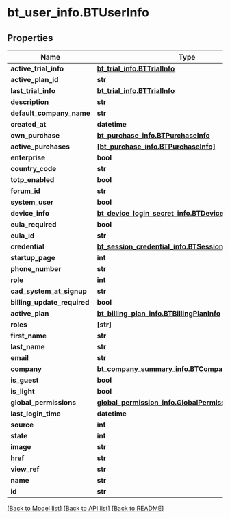 # bt_user_info.BTUserInfo

## Properties
Name | Type | Description | Notes
------------ | ------------- | ------------- | -------------
**active_trial_info** | [**bt_trial_info.BTTrialInfo**](BTTrialInfo.md) |  | [optional] 
**active_plan_id** | **str** |  | [optional] 
**last_trial_info** | [**bt_trial_info.BTTrialInfo**](BTTrialInfo.md) |  | [optional] 
**description** | **str** |  | [optional] 
**default_company_name** | **str** |  | [optional] 
**created_at** | **datetime** |  | [optional] 
**own_purchase** | [**bt_purchase_info.BTPurchaseInfo**](BTPurchaseInfo.md) |  | [optional] 
**active_purchases** | [**[bt_purchase_info.BTPurchaseInfo]**](BTPurchaseInfo.md) |  | [optional] 
**enterprise** | **bool** |  | [optional] 
**country_code** | **str** |  | [optional] 
**totp_enabled** | **bool** |  | [optional] 
**forum_id** | **str** |  | [optional] 
**system_user** | **bool** |  | [optional] 
**device_info** | [**bt_device_login_secret_info.BTDeviceLoginSecretInfo**](BTDeviceLoginSecretInfo.md) |  | [optional] 
**eula_required** | **bool** |  | [optional] 
**eula_id** | **str** |  | [optional] 
**credential** | [**bt_session_credential_info.BTSessionCredentialInfo**](BTSessionCredentialInfo.md) |  | [optional] 
**startup_page** | **int** |  | [optional] 
**phone_number** | **str** |  | [optional] 
**role** | **int** |  | [optional] 
**cad_system_at_signup** | **str** |  | [optional] 
**billing_update_required** | **bool** |  | [optional] 
**active_plan** | [**bt_billing_plan_info.BTBillingPlanInfo**](BTBillingPlanInfo.md) |  | [optional] 
**roles** | **[str]** |  | [optional] 
**first_name** | **str** |  | [optional] 
**last_name** | **str** |  | [optional] 
**email** | **str** |  | [optional] 
**company** | [**bt_company_summary_info.BTCompanySummaryInfo**](BTCompanySummaryInfo.md) |  | [optional] 
**is_guest** | **bool** |  | [optional] 
**is_light** | **bool** |  | [optional] 
**global_permissions** | [**global_permission_info.GlobalPermissionInfo**](GlobalPermissionInfo.md) |  | [optional] 
**last_login_time** | **datetime** |  | [optional] 
**source** | **int** |  | [optional] 
**state** | **int** |  | [optional] 
**image** | **str** |  | [optional] 
**href** | **str** |  | [optional] 
**view_ref** | **str** |  | [optional] 
**name** | **str** |  | [optional] 
**id** | **str** |  | [optional] 

[[Back to Model list]](../README.md#documentation-for-models) [[Back to API list]](../README.md#documentation-for-api-endpoints) [[Back to README]](../README.md)


